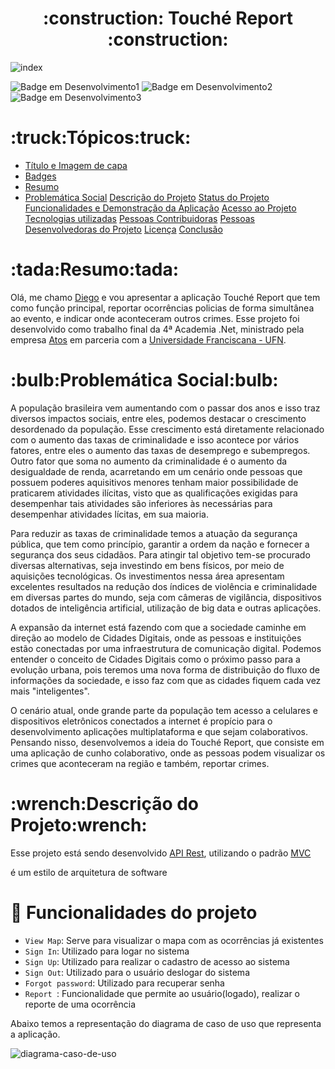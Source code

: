 
<h1 align="center" name="Título-e-Imagem-de-capa"> :construction:  Touché Report  :construction: </h1>

![index](https://user-images.githubusercontent.com/45635129/207673376-22448568-ee23-4220-9779-6fdd1792f6b8.png)


<p name="Badges"></p>


![Badge em Desenvolvimento1](https://img.shields.io/github/downloads/diegoluanfs/atos/total) ![Badge em Desenvolvimento2](https://img.shields.io/github/languages/count/diegoluanfs/atos) ![Badge em Desenvolvimento3](https://img.shields.io/github/license/diegoluanfs/atos)

<h1>:truck:Tópicos:truck:</h1>

* [Título e Imagem de capa](#Título-e-Imagem-de-capa)
* [Badges](#badges)
* [Resumo](#resumo)
* [Problemática Social](#problematica-social)
[Descrição do Projeto](#descrição-do-projeto)
[Status do Projeto](#status-do-Projeto)
[Funcionalidades e Demonstração da Aplicação](#funcionalidades-e-demonstração-da-aplicação)
[Acesso ao Projeto](#acesso-ao-projeto)
[Tecnologias utilizadas](#tecnologias-utilizadas)
[Pessoas Contribuidoras](#pessoas-contribuidoras)
[Pessoas Desenvolvedoras do Projeto](#pessoas-desenvolvedoras)
[Licença](#licença)
[Conclusão](#conclusão)

<h1 name="Resumo">:tada:Resumo:tada:</h1>

<p> Olá, me chamo <a href="https://www.linkedin.com/in/diego-silva-442216199/">Diego</a> e vou apresentar a aplicação Touché Report que tem como função principal, reportar ocorrências policias de forma simultânea ao evento, e indicar onde aconteceram outros crimes. Esse projeto foi desenvolvido como trabalho final da 4ª Academia .Net, ministrado pela empresa <a href="https://www.linkedin.com/company/atos/">Atos</a> em parceria com a <a href="https://www.linkedin.com/school/ufnuniversidadefranciscana/">Universidade Franciscana - UFN</a>. </p>

<h1 name="problematica-social">:bulb:Problemática Social:bulb:</h1>

<p>A população brasileira vem aumentando com o passar dos anos e isso traz diversos impactos sociais, entre eles, podemos destacar o crescimento desordenado da população. Esse crescimento está diretamente relacionado com o aumento das taxas de criminalidade e isso acontece por vários fatores, entre eles o aumento das taxas de desemprego e subempregos. Outro fator que soma no aumento da criminalidade é o aumento da desigualdade de renda, acarretando em um cenário onde pessoas que possuem poderes aquisitivos menores tenham maior possibilidade de praticarem atividades ilícitas, visto que as qualificações exigidas para desempenhar tais atividades são inferiores às necessárias para desempenhar atividades lícitas, em sua maioria. </p>

<p>Para reduzir as taxas de criminalidade temos a atuação da segurança pública, que tem como princípio, garantir a ordem da nação e fornecer a segurança dos seus cidadãos. Para atingir tal objetivo tem-se procurado diversas alternativas, seja investindo em bens físicos, por meio de aquisições tecnológicas. Os investimentos nessa área apresentam excelentes resultados na redução dos índices de violência e criminalidade em diversas partes do mundo, seja com câmeras de vigilância, dispositivos dotados de inteligência artificial, utilização de big data e outras aplicações.</p>

<p>A expansão da internet está fazendo com que a sociedade caminhe em direção ao modelo de Cidades Digitais, onde as pessoas e instituições estão conectadas por uma infraestrutura de comunicação digital. Podemos entender o conceito de Cidades Digitais como o próximo passo para a evolução urbana, pois teremos uma nova forma de distribuição do fluxo de informações da sociedade, e isso faz com que as cidades fiquem cada vez mais "inteligentes".</p>

<p>O cenário atual, onde grande parte da população tem acesso a celulares e dispositivos eletrônicos conectados a internet é propício para o desenvolvimento aplicações multiplataforma e que sejam colaborativos. Pensando nisso, desenvolvemos a ideia do Touché Report, que consiste em uma aplicação de cunho colaborativo, onde as pessoas podem visualizar os crimes que aconteceram na região e também, reportar crimes.</p>

<h1 name="descrição-do-projeto">:wrench:Descrição do Projeto:wrench:</h1>

<p>Esse projeto está sendo desenvolvido <a href="https://www.redhat.com/pt-br/topics/api/what-is-a-rest-api/">API Rest</a>, utilizando o padrão <a href="https://www.devmedia.com.br/introducao-ao-padrao-mvc/29308">MVC</a>
  
  é um estilo de arquitetura de software

# :hammer: Funcionalidades do projeto

- `View Map`: Serve para visualizar o mapa com as ocorrências já existentes
- `Sign In`: Utilizado para logar no sistema
- `Sign Up`: Utilizado para realizar o cadastro de acesso ao sistema
- `Sign Out`: Utilizado para o usuário deslogar do sistema
- `Forgot password`: Utilizado para recuperar senha
- `Report `: Funcionalidade que permite ao usuário(logado), realizar o reporte de uma ocorrência

<p>Abaixo temos a representação do diagrama de caso de uso que representa a aplicação.</p>

![diagrama-caso-de-uso](https://user-images.githubusercontent.com/45635129/207687654-bef1f8a6-bd7f-4cc0-bc55-8925e95f225a.png)


